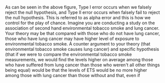 As can be seen in the above figure, Type I error occurs when we falsely reject the null hypothesis, and Type II error occurs when falsely fail to reject the null hypothesis. This is referred to as alpha error and this is how we control for the play of chance. Imagine you are conducting a study on the association of second hand environmental tobacco smoke and lung cancer. Your theory may be that compared with those who do not have lung cancer, those who have lung cancer may have higher level of exposure to environmental tobacco smoke. A counter argument to your theory (that environmental tobacco smoke causes lung cancer) and specific hypothesis (that if we were to compare the environmental tobacco smoke measurements, we would find the levels higher on average among those who have suffered from lung cancer than those who weren't all other things being equal) would be that the levels of ETS would be no more higher among those with lung cancer than those without and that, even if 